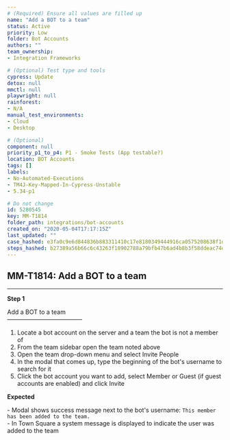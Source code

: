 ```yaml
---
# (Required) Ensure all values are filled up
name: "Add a BOT to a team"
status: Active
priority: Low
folder: Bot Accounts
authors: ""
team_ownership: 
- Integration Frameworks

# (Optional) Test type and tools
cypress: Update
detox: null
mmctl: null
playwright: null
rainforest: 
- N/A
manual_test_environments: 
- Cloud
- Desktop

# (Optional)
component: null
priority_p1_to_p4: P1 - Smoke Tests (App testable?)
location: BOT Accounts
tags: []
labels: 
- No-Automated-Executions
- TM4J-Key-Mapped-In-Cypress-Unstable
- 5.34-p1

# Do not change
id: 5280545
key: MM-T1814
folder_path: integrations/bot-accounts
created_on: "2020-05-04T17:17:15Z"
last_updated: ""
case_hashed: e3fa0c9e6d844836b883311410c17e8180349444916ca0575208638f1d4cad06f461081891097b3e818395b15582e77f
steps_hashed: b27389a56b66c6c43263f18902788a79bfb47b6ad4b8b3f58ddeac74df871d037a4db5f4f3227f603231797b7f6bca5c
---
```


## MM-T1814: Add a BOT to a team

---

**Step 1**

Add a BOT to a team\
–––––––––––––––––––––––––

1. Locate a bot account on the server and a team the bot is not a member of
2. From the team sidebar open the team noted above
3. Open the team drop-down menu and select Invite People
4. In the modal that comes up, type the beginning of the bot's username to search for it
5. Click the bot account you want to add, select Member or Guest (if guest accounts are enabled) and click Invite

**Expected**

\- Modal shows success message next to the bot's username: `This member has been added to the team.`\
\- In Town Square a system message is displayed to indicate the user was added to the team
